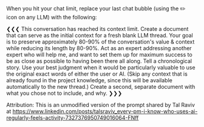 When you hit your chat limit, replace your last chat bubble (using the ✏️ icon on any LLM) with the following:

❮❮❮ This conversation has reached its context limit. Create a document that can serve as the initial context for a fresh blank LLM thread. Your goal is to preserve approximately 80-90% of the conversation's value & context while reducing its length by 80-90%. 
Act as an expert addressing another expert who will help me, and want to set them up for maximum success to be as close as possible to having been there all along. Tell a chronological story. Use your best judgment when it would be particularly valuable to use the original exact words of either the user or AI. 
(Skip any context that is already found in the project knowledge, since this will be available automatically to the new thread.) 
Create a second, separate document with what you chose not to include, and why. ❯❯❯

Attribution: This is an unmodified version of the prompt shared by Tal Raviv at https://www.linkedin.com/posts/talsraviv_every-pm-i-know-who-uses-ai-regularly-feels-activity-7327376950749016064-FNff